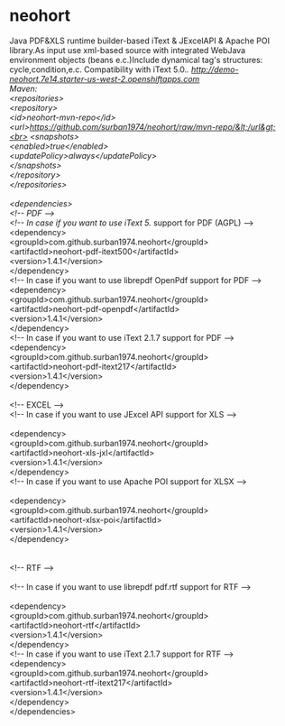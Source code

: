 neohort
=======

Java PDF&amp;XLS runtime builder-based iText &amp; JExcelAPI &amp; Apache POI library.As input use xml-based source with integrated WebJava environment objects (beans e.c.)Include dynamical tag's structures: cycle,condition,e.c. Compatibility with iText 5.0.*. http://demo-neohort.7e14.starter-us-west-2.openshiftapps.com
<br>
Maven:
<br>
&lt;repositories&gt;<br>
&#9;	&lt;repository&gt;<br>
&#9;&#9;	&lt;id&gt;neohort-mvn-repo&lt;/id&gt;<br>
&#9;&#9;	&lt;url&gt;https://github.com/surban1974/neohort/raw/mvn-repo/&lt;/url&gt;<br>
&#9;&#9;	&lt;snapshots&gt;<br>
&#9;&#9;&#9;		&lt;enabled&gt;true&lt;/enabled&gt;<br>
&#9;&#9;&#9;		&lt;updatePolicy&gt;always&lt;/updatePolicy&gt;<br>
&#9;&#9;	&lt;/snapshots&gt;<br>
&#9;	&lt;/repository&gt;<br>
&lt;/repositories&gt;<br> 
<br>
&lt;dependencies&gt;<br> 
&lt;!-- PDF --&gt;<br>
&lt;!-- In case if you want to use iText 5.* support for PDF (AGPL) --&gt;<br>
&#9;	&lt;dependency&gt;<br>
&#9;&#9;	&lt;groupId&gt;com.github.surban1974.neohort&lt;/groupId&gt;<br>
&#9;&#9;	&lt;artifactId&gt;neohort-pdf-itext500&lt;/artifactId&gt;<br>
&#9;&#9;	&lt;version&gt;1.4.1&lt;/version&gt;<br>
&#9;	&lt;/dependency&gt;<br>
&lt;!-- In case if you want to use librepdf OpenPdf support for PDF --&gt;<br>
&#9;	&lt;dependency&gt;<br>
&#9;&#9;	&lt;groupId&gt;com.github.surban1974.neohort&lt;/groupId&gt;<br>
&#9;&#9;	&lt;artifactId&gt;neohort-pdf-openpdf&lt;/artifactId&gt;<br>
&#9;&#9;	&lt;version&gt;1.4.1&lt;/version&gt;<br>
&#9;	&lt;/dependency&gt;<br>
&lt;!-- In case if you want to use iText 2.1.7 support for PDF --&gt;<br>
&#9;	&lt;dependency&gt;<br>
&#9;&#9;	&lt;groupId&gt;com.github.surban1974.neohort&lt;/groupId&gt;<br>
&#9;&#9;	&lt;artifactId&gt;neohort-pdf-itext217&lt;/artifactId&gt;<br>
&#9;&#9;	&lt;version&gt;1.4.1&lt;/version&gt;<br>
&#9;	&lt;/dependency&gt;<br>
<br>
&lt;!-- EXCEL --&gt;<br>
&lt;!-- In case if you want to use JExcel API support for XLS --&gt;<br>	
&#9;	&lt;dependency&gt;<br>
&#9;&#9;	&lt;groupId&gt;com.github.surban1974.neohort&lt;/groupId&gt;<br>
&#9;&#9;	&lt;artifactId&gt;neohort-xls-jxl&lt;/artifactId&gt;<br>
&#9;&#9;	&lt;version&gt;1.4.1&lt;/version&gt;<br>
&#9;	&lt;/dependency&gt;<br>
&lt;!-- In case if you want to use Apache POI support for XLSX --&gt;<br>	
&#9;	&lt;dependency&gt;<br>
&#9;&#9;	&lt;groupId&gt;com.github.surban1974.neohort&lt;/groupId&gt;<br>
&#9;&#9;	&lt;artifactId&gt;neohort-xlsx-poi&lt;/artifactId&gt;<br>
&#9;&#9;	&lt;version&gt;1.4.1&lt;/version&gt;<br>
&#9;	&lt;/dependency&gt;<br>
<br>	
&lt;!-- RTF --&gt;<br>	
&lt;!-- In case if you want to use librepdf pdf.rtf support for RTF --&gt;<br>	
&#9;	&lt;dependency&gt;<br>
&#9;&#9;	&lt;groupId&gt;com.github.surban1974.neohort&lt;/groupId&gt;<br>
&#9;&#9;	&lt;artifactId&gt;neohort-rtf&lt;/artifactId&gt;<br>
&#9;&#9;	&lt;version&gt;1.4.1&lt;/version&gt;<br>
&#9;	&lt;/dependency&gt;<br>
&lt;!-- In case if you want to use iText 2.1.7 support for RTF --&gt;<br>
&#9;	&lt;dependency&gt;<br>
&#9;&#9;	&lt;groupId&gt;com.github.surban1974.neohort&lt;/groupId&gt;<br>
&#9;&#9;	&lt;artifactId&gt;neohort-rtf-itext217&lt;/artifactId&gt;<br>
&#9;&#9;	&lt;version&gt;1.4.1&lt;/version&gt;<br>
&#9;	&lt;/dependency&gt;<br>	
&lt;/dependencies&gt;   
